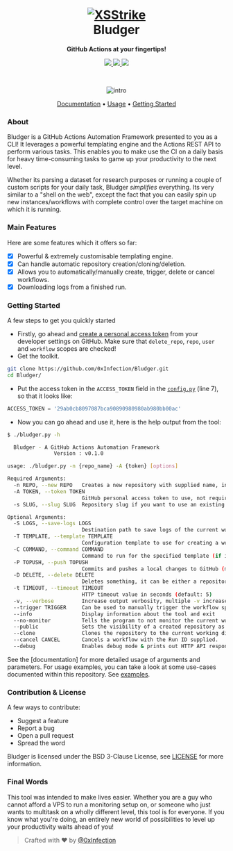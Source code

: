 <h1 align="center">
  <br>
  <a href="https://github.com/0xInfection/Bludger"><img src="https://image.ibb.co/cpuYoA/xsstrike-logo.png" alt="XSStrike"></a>
  <br>
  Bludger
  <br>
</h1>

<strong><p align="center">GitHub Actions at your fingertips!</p></strong>

<p align="center">
  <a href="https://python.org">
    <img src="https://img.shields.io/badge/Python-3.6+-green.svg?logo=python&style=flat-square">
  </a>
  <a href="https://twitter.com/0xInfection">
    <img src="https://img.shields.io/badge/Twitter-@0xInfection-blue.svg?logo=twitter&style=flat-square">
  </a>
  <a href="https://github.com/0xInfection/Bludger/blob/master/LICENSE">
    <img src="https://img.shields.io/badge/License-BSD%203%20Clause-orange.svg?logo=freebsd&style=flat-square">
  </a>
</p>
<br>
<p align="center">
  <img src="docs/images/bludger-intro.png" alt="intro" />
</p>

<p align="center">
  <a href="https://github.com/0xInfection/Bludger/wiki">Documentation</a> •
  <a href="https://github.com/0xInfection/Bludger/wiki/Usage">Usage</a> •
  <a href="#getting-started">Getting Started</a>
</p>

### About

Bludger is a GitHub Actions Automation Framework presented to you as a CLI! It leverages a powerful templating engine and the Actions REST API to perform various tasks. This enables you to make use the CI on a daily basis for heavy time-consuming tasks to game up your productivity to the next level.

Whether its parsing a dataset for research purposes or running a couple of custom scripts for your daily task, Bludger _simplifies_ everything. Its very similar to a "shell on the web", except the fact that you can easily spin up new instances/workflows with complete control over the target machine on which it is running.

### Main Features
Here are some features which it offers so far:
- [x] Powerful & extremely customisable templating engine.
- [x] Can handle automatic repository creation/cloning/deletion.
- [x] Allows you to automatically/manually create, trigger, delete or cancel workflows.
- [x] Downloading logs from a finished run.

### Getting Started
A few steps to get you quickly started
- Firstly, go ahead and [create a personal access token](https://docs.github.com/en/github/authenticating-to-github/creating-a-personal-access-token) from your developer settings on GitHub. Make sure that `delete_repo`, `repo`, `user` and `workflow` scopes are checked!
- Get the toolkit.
```bash
git clone https://github.com/0xInfection/Bludger.git
cd Bludger/
```
- Put the access token in the `ACCESS_TOKEN` field in the [`config.py`](config.py) (line 7), so that it looks like:
```python
ACCESS_TOKEN = '29ab0cb8097087bca90890980980ab980bb00ac'
```
- Now you can go ahead and use it, here is the help output from the tool:
```bash
$ ./bludger.py -h

  Bludger - A GitHub Actions Automation Framework
               Version : v0.1.0

usage: ./bludger.py -n {repo_name} -A {token} [options]

Required Arguments:
  -n REPO, --new REPO   Creates a new repository with supplied name, invalid if -s is specified.
  -A TOKEN, --token TOKEN
                        GitHub personal access token to use, not required if already configured in `config.py`
  -s SLUG, --slug SLUG  Repository slug if you want to use an existing repository, invalid when -n is specified

Optional Arguments:
  -S LOGS, --save-logs LOGS
                        Destination path to save logs of the current workflow run.
  -T TEMPLATE, --template TEMPLATE
                        Configuration template to use for creating a workflow.
  -C COMMAND, --command COMMAND
                        Command to run for the specified template (if it accepts one).
  -P TOPUSH, --push TOPUSH
                        Commits and pushes a local changes to GitHub (must be present under custom/ folder).
  -D DELETE, --delete DELETE
                        Deletes something, it can be either a repository slug or a workflow template.
  -t TIMEOUT, --timeout TIMEOUT
                        HTTP timeout value in seconds (default: 5)
  -v, --verbose         Increase output verbosity, multiple -v increase verbosity
  --trigger TRIGGER     Can be used to manually trigger the workflow specified.
  --info                Display information about the tool and exit
  --no-monitor          Tells the program to not monitor the current workflow run.
  --public              Sets the visibility of a created repository as public. Valid only when -n is specified.
  --clone               Clones the repository to the current working directory.
  --cancel CANCEL       Cancels a workflow with the Run ID supplied.
  --debug               Enables debug mode & prints out HTTP API responses and headers.
```

See the [documentation] for more detailed usage of arguments and parameters. For usage examples, you can take a look at some use-cases documented within this repository. See [examples](docs/examples/).

### Contribution & License
A few ways to contribute:
- Suggest a feature
- Report a bug
- Open a pull request
- Spread the word

Bludger is licensed under the BSD 3-Clause License, see [LICENSE](LICENSE) for more information.

### Final Words
This tool was intended to make lives easier. Whether you are a guy who cannot afford a VPS to run a monitoring setup on, or someone who just wants to multitask on a wholly different level, this tool is for everyone. If you know what you're doing, an entirely new world of possibilities to level up your productivity waits ahead of you!

> Crafted with ❤️ by [@0xInfection](https://twitter.com/0xInfection)